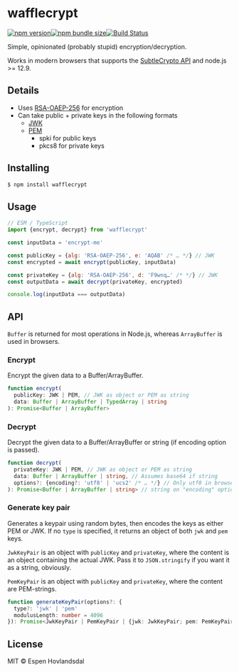 # wafflecrypt

[![npm version](https://img.shields.io/npm/v/wafflecrypt.svg?style=flat-square)](https://www.npmjs.com/package/wafflecrypt)[![npm bundle size](https://img.shields.io/bundlephobia/minzip/wafflecrypt?style=flat-square)](https://bundlephobia.com/result?p=wafflecrypt)[![Build Status](https://img.shields.io/travis/com/rexxars/wafflecrypt/main.svg?style=flat-square)](https://travis-ci.com/github/rexxars/wafflecrypt)

Simple, opinionated (probably stupid) encryption/decryption.

Works in modern browsers that supports the [SubtleCrypto API](https://caniuse.com/mdn-api_crypto_subtle) and node.js >= 12.9.

## Details

- Uses [RSA-OAEP-256](https://tools.ietf.org/html/rfc3447) for encryption
- Can take public + private keys in the following formats
  - [JWK](https://tools.ietf.org/html/rfc7517)
  - [PEM](https://en.wikipedia.org/wiki/Privacy-Enhanced_Mail)
    - spki for public keys
    - pkcs8 for private keys

## Installing

```sh
$ npm install wafflecrypt
```

## Usage

```js
// ESM / TypeScript
import {encrypt, decrypt} from 'wafflecrypt'

const inputData = 'encrypt-me'

const publicKey = {alg: 'RSA-OAEP-256', e: 'AQAB' /* … */} // JWK
const encrypted = await encrypt(publicKey, inputData)

const privateKey = {alg: 'RSA-OAEP-256', d: 'F9wnq…' /* */} // JWK
const outputData = await decrypt(privateKey, encrypted)

console.log(inputData === outputData)
```

## API

`Buffer` is returned for most operations in Node.js, whereas `ArrayBuffer` is used in browsers.

### Encrypt

Encrypt the given data to a Buffer/ArrayBuffer.

```ts
function encrypt(
  publicKey: JWK | PEM, // JWK as object or PEM as string
  data: Buffer | ArrayBuffer | TypedArray | string
): Promise<Buffer | ArrayBuffer>
```

### Decrypt

Decrypt the given data to a Buffer/ArrayBuffer or string (if encoding option is passed).

```ts
function decrypt(
  privateKey: JWK | PEM, // JWK as object or PEM as string
  data: Buffer | ArrayBuffer | string, // Assumes base64 if string
  options?: {encoding?: 'utf8' | 'ucs2' /* … */} // Only utf8 in browser
): Promise<Buffer | ArrayBuffer | string> // string on "encoding" option
```

### Generate key pair

Generates a keypair using random bytes, then encodes the keys as either PEM or JWK.
If no `type` is specified, it returns an object of both `jwk` and `pem` keys.

`JwkKeyPair` is an object with `publicKey` and `privateKey`, where the content is an object containing the actual JWK. Pass it to `JSON.stringify` if you want it as a string, obviously.

`PemKeyPair` is an object with `publicKey` and `privateKey`, where the content are PEM-strings.

```ts
function generateKeyPair(options?: {
  type?: 'jwk' | 'pem'
  modulusLength: number = 4096
}): Promise<JwkKeyPair | PemKeyPair | {jwk: JwkKeyPair; pem: PemKeyPair}>
```

## License

MIT © Espen Hovlandsdal
